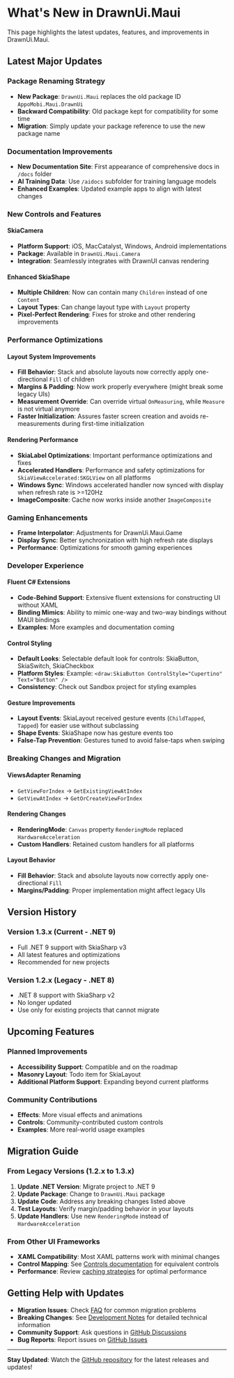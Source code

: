 # What's New in DrawnUi.Maui

This page highlights the latest updates, features, and improvements in DrawnUi.Maui.

## Latest Major Updates

### Package Renaming Strategy
* **New Package**: `DrawnUi.Maui` replaces the old package ID `AppoMobi.Maui.DrawnUi`
* **Backward Compatibility**: Old package kept for compatibility for some time
* **Migration**: Simply update your package reference to use the new package name

### Documentation Improvements
* **New Documentation Site**: First appearance of comprehensive docs in `/docs` folder
* **AI Training Data**: Use `/aidocs` subfolder for training language models
* **Enhanced Examples**: Updated example apps to align with latest changes

### New Controls and Features

#### SkiaCamera
* **Platform Support**: iOS, MacCatalyst, Windows, Android implementations
* **Package**: Available in `DrawnUi.Maui.Camera`
* **Integration**: Seamlessly integrates with DrawnUI canvas rendering

#### Enhanced SkiaShape
* **Multiple Children**: Now can contain many `Children` instead of one `Content`
* **Layout Types**: Can change layout type with `Layout` property
* **Pixel-Perfect Rendering**: Fixes for stroke and other rendering improvements

### Performance Optimizations

#### Layout System Improvements
* **Fill Behavior**: Stack and absolute layouts now correctly apply one-directional `Fill` of children
* **Margins & Padding**: Now work properly everywhere (might break some legacy UIs)
* **Measurement Override**: Can override virtual `OnMeasuring`, while `Measure` is not virtual anymore
* **Faster Initialization**: Assures faster screen creation and avoids re-measurements during first-time initialization

#### Rendering Performance
* **SkiaLabel Optimizations**: Important performance optimizations and fixes
* **Accelerated Handlers**: Performance and safety optimizations for `SkiaViewAccelerated:SKGLView` on all platforms
* **Windows Sync**: Windows accelerated handler now synced with display when refresh rate is >=120Hz
* **ImageComposite**: Cache now works inside another `ImageComposite`

### Gaming Enhancements
* **Frame Interpolator**: Adjustments for DrawnUi.Maui.Game
* **Display Sync**: Better synchronization with high refresh rate displays
* **Performance**: Optimizations for smooth gaming experiences

### Developer Experience

#### Fluent C# Extensions
* **Code-Behind Support**: Extensive fluent extensions for constructing UI without XAML
* **Binding Mimics**: Ability to mimic one-way and two-way bindings without MAUI bindings
* **Examples**: More examples and documentation coming

#### Control Styling
* **Default Looks**: Selectable default look for controls: SkiaButton, SkiaSwitch, SkiaCheckbox
* **Platform Styles**: Example: `<draw:SkiaButton ControlStyle="Cupertino" Text="Button" />`
* **Consistency**: Check out Sandbox project for styling examples

#### Gesture Improvements
* **Layout Events**: SkiaLayout received gesture events (`ChildTapped`, `Tapped`) for easier use without subclassing
* **Shape Events**: SkiaShape now has gesture events too
* **False-Tap Prevention**: Gestures tuned to avoid false-taps when swiping

### Breaking Changes and Migration

#### ViewsAdapter Renaming
* `GetViewForIndex` → `GetExistingViewAtIndex`
* `GetViewAtIndex` → `GetOrCreateViewForIndex`

#### Rendering Changes
* **RenderingMode**: `Canvas` property `RenderingMode` replaced `HardwareAcceleration`
* **Custom Handlers**: Retained custom handlers for all platforms

#### Layout Behavior
* **Fill Behavior**: Stack and absolute layouts now correctly apply one-directional `Fill`
* **Margins/Padding**: Proper implementation might affect legacy UIs

## Version History

### Version 1.3.x (Current - .NET 9)
* Full .NET 9 support with SkiaSharp v3
* All latest features and optimizations
* Recommended for new projects

### Version 1.2.x (Legacy - .NET 8)
* .NET 8 support with SkiaSharp v2
* No longer updated
* Use only for existing projects that cannot migrate

## Upcoming Features

### Planned Improvements
* **Accessibility Support**: Compatible and on the roadmap
* **Masonry Layout**: Todo item for SkiaLayout
* **Additional Platform Support**: Expanding beyond current platforms

### Community Contributions
* **Effects**: More visual effects and animations
* **Controls**: Community-contributed custom controls
* **Examples**: More real-world usage examples

## Migration Guide

### From Legacy Versions (1.2.x to 1.3.x)
1. **Update .NET Version**: Migrate project to .NET 9
2. **Update Package**: Change to `DrawnUi.Maui` package
3. **Update Code**: Address any breaking changes listed above
4. **Test Layouts**: Verify margin/padding behavior in your layouts
5. **Update Handlers**: Use new `RenderingMode` instead of `HardwareAcceleration`

### From Other UI Frameworks
* **XAML Compatibility**: Most XAML patterns work with minimal changes
* **Control Mapping**: See [Controls documentation](controls/index.md) for equivalent controls
* **Performance**: Review [caching strategies](development-notes.md#performance-tips) for optimal performance

## Getting Help with Updates

* **Migration Issues**: Check [FAQ](faq.md) for common migration problems
* **Breaking Changes**: See [Development Notes](development-notes.md) for detailed technical information
* **Community Support**: Ask questions in [GitHub Discussions](https://github.com/taublast/DrawnUi/discussions)
* **Bug Reports**: Report issues on [GitHub Issues](https://github.com/taublast/DrawnUi.Maui/issues)

---

**Stay Updated**: Watch the [GitHub repository](https://github.com/taublast/DrawnUi.Maui) for the latest releases and updates!
